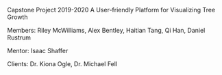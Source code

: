 Capstone Project 2019-2020
A User-friendly Platform for Visualizing Tree Growth

Members: Riley McWilliams, Alex Bentley, Haitian Tang, Qi Han, Daniel Rustrum

Mentor: Isaac Shaffer

Clients: Dr. Kiona Ogle, Dr. Michael Fell